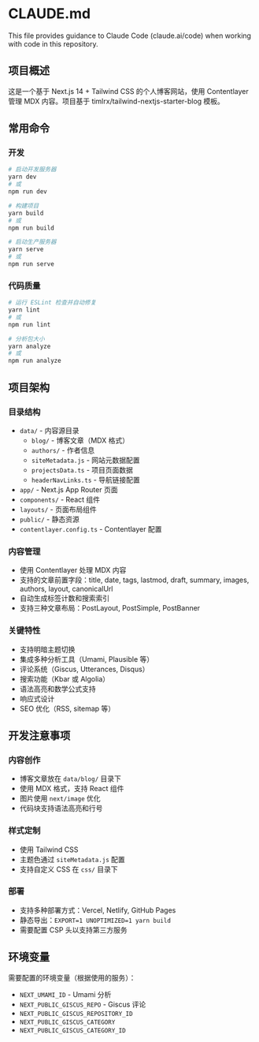 # CLAUDE.md

This file provides guidance to Claude Code (claude.ai/code) when working with code in this repository.

## 项目概述

这是一个基于 Next.js 14 + Tailwind CSS 的个人博客网站，使用 Contentlayer 管理 MDX 内容。项目基于 timlrx/tailwind-nextjs-starter-blog 模板。

## 常用命令

### 开发
```bash
# 启动开发服务器
yarn dev
# 或
npm run dev

# 构建项目
yarn build
# 或
npm run build

# 启动生产服务器
yarn serve
# 或
npm run serve
```

### 代码质量
```bash
# 运行 ESLint 检查并自动修复
yarn lint
# 或
npm run lint

# 分析包大小
yarn analyze
# 或
npm run analyze
```

## 项目架构

### 目录结构
- `data/` - 内容源目录
  - `blog/` - 博客文章（MDX 格式）
  - `authors/` - 作者信息
  - `siteMetadata.js` - 网站元数据配置
  - `projectsData.ts` - 项目页面数据
  - `headerNavLinks.ts` - 导航链接配置
- `app/` - Next.js App Router 页面
- `components/` - React 组件
- `layouts/` - 页面布局组件
- `public/` - 静态资源
- `contentlayer.config.ts` - Contentlayer 配置

### 内容管理
- 使用 Contentlayer 处理 MDX 内容
- 支持的文章前置字段：title, date, tags, lastmod, draft, summary, images, authors, layout, canonicalUrl
- 自动生成标签计数和搜索索引
- 支持三种文章布局：PostLayout, PostSimple, PostBanner

### 关键特性
- 支持明暗主题切换
- 集成多种分析工具（Umami, Plausible 等）
- 评论系统（Giscus, Utterances, Disqus）
- 搜索功能（Kbar 或 Algolia）
- 语法高亮和数学公式支持
- 响应式设计
- SEO 优化（RSS, sitemap 等）

## 开发注意事项

### 内容创作
- 博客文章放在 `data/blog/` 目录下
- 使用 MDX 格式，支持 React 组件
- 图片使用 `next/image` 优化
- 代码块支持语法高亮和行号

### 样式定制
- 使用 Tailwind CSS
- 主题色通过 `siteMetadata.js` 配置
- 支持自定义 CSS 在 `css/` 目录下

### 部署
- 支持多种部署方式：Vercel, Netlify, GitHub Pages
- 静态导出：`EXPORT=1 UNOPTIMIZED=1 yarn build`
- 需要配置 CSP 头以支持第三方服务

## 环境变量

需要配置的环境变量（根据使用的服务）：
- `NEXT_UMAMI_ID` - Umami 分析
- `NEXT_PUBLIC_GISCUS_REPO` - Giscus 评论
- `NEXT_PUBLIC_GISCUS_REPOSITORY_ID`
- `NEXT_PUBLIC_GISCUS_CATEGORY`
- `NEXT_PUBLIC_GISCUS_CATEGORY_ID`